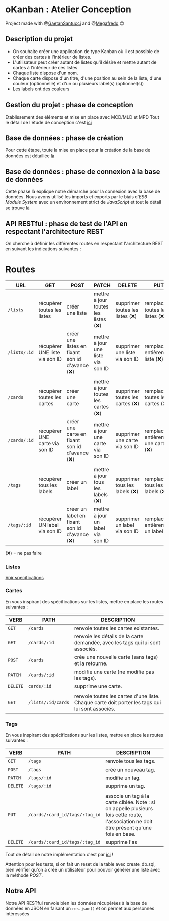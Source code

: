 # oKanban : Atelier Conception

Project made with @[GaetanSantucci](https://github.com/GaetanSantucci) and @[Megafredo](https://github.com/Megafredo) 😊

## Description du projet 

- On souhaite créer une application de type Kanban où il est possible de créer des cartes à l'intérieur de listes.
- L'utilisateur peut créer autant de listes qu'il désire et mettre autant de cartes à l'intérieur de ces listes.
- Chaque liste dispose d'un nom.
- Chaque carte dispose d'un titre, d'une position au sein de la liste, d'une couleur (optionnelle) et d'un ou plusieurs label(s) (optionnel(s))
- Les labels ont des couleurs

## Gestion du projet : phase de conception

Etablissement des éléments et mise en place avec MCD/MLD et MPD
Tout le détail de l'étude de conception c'est [ici](./__docs/Conception.md)

## Base de données : phase de création

Pour cette étape, toute la mise en place pour la création de la base de données est détaillée [là](./__docs/Database.md)

## Base de données : phase de connexion à la base de données

Cette phase là explique notre démarche pour la connexion avec la base de données. 
Nous avons utilisé les imports et exports par le biais d'*ES6 Module System* avec un environnement strict de *JavaScript* et tout le détail se trouve [là](./__docs/ConnectDB.md)


## API RESTful : phase de test de l'API en respectant l'architecture REST

On cherche à définir les différentes routes en respectant l'architecture REST en suivant les indications suivantes :

# Routes 

| URL | GET | POST | PATCH | DELETE | PUT |
|---|---|---|---|---|---|
| `/lists` | récupérer toutes les listes | créer une liste | mettre à jour toutes les listes (❌) | supprimer toutes les listes (❌) | remplacer toutes les listes (❌) |
| `/lists/:id` | récupérer UNE liste via son ID | créer une listes en fixant son id d'avance (❌) | mettre à jour une liste via son ID | supprimer une liste via son ID | remplacer entièrement liste (❌) |
| |
| `/cards` | récupérer toutes les cartes | créer une carte | mettre à jour toutes les cartes (❌) | supprimer toutes les cartes (❌) | remplacer toutes les cartes (❌)
| `/cards/:id` | récupérer UNE carte via son ID | créer une carte en fixant son id d'avance (❌) | mettre à jour une carte via son ID | supprimer une carte via son ID | remplacer entièrement une carte (❌) |
| |
| `/tags`| récupérer tous les labels | créer un label | mettre à jour tous les labels (❌) | supprimer tous les labels (❌) | remplacer tous les labels (❌)
| `/tags/:id` | récupérer UN label via son ID | créer un label en fixant son id d'avance (❌) | mettre à jour un label via son ID | supprimer un label via son ID | remplacer entièrement un label

(❌) = ne pas faire

### Listes

[Voir specifications](../resources/api-endpoints-specifications.md)

### Cartes

En vous inspirant des spécifications sur les listes, mettre en place les routes suivantes :

| VERB | PATH | DESCRIPTION |
|--|--|--|
| `GET` | `/cards` | renvoie toutes les cartes existantes. |
| `GET` | `/cards/:id` | renvoie les détails de la carte demandée, avec les tags qui lui sont associés. |
| `POST` | `/cards` | crée une nouvelle carte (sans tags) et la retourne. |
| `PATCH` | `/cards/:id` | modifie une carte (ne modifie pas les tags). |
| `DELETE` | `cards/:id` | supprime une carte. |
| |
| `GET` | `/lists/:id/cards` | renvoie toutes les cartes d'une liste. Chaque carte doit porter les tags qui lui sont associés. |

### Tags

En vous inspirant des spécifications sur les listes, mettre en place les routes suivantes :

| VERB | PATH | DESCRIPTION |
|--|--|--|
| `GET` | `/tags` | renvoie tous les tags.
| `POST` | `/tags` | crée un nouveau tag.
| `PATCH` | `/tags/:id` | modifie un tag.
| `DELETE` | `/tags/:id` | supprime un tag.
| |
| `PUT` | `/cards/:card_id/tags/:tag_id` | associe un tag à la carte ciblée. Note : si on appelle plusieurs fois cette route, l'association ne doit être présent qu'une fois en base.
| `DELETE` | `/cards/:card_id/tags/:tag_id` | supprime l'as


Tout de détail de notre implémentation c'est par [ici](./__docs/ApiRest.md) !

Attention pour les tests, si on fait un reset de la table avec create_db.sql, bien vérifier qu'on a créé un utilisateur pour pouvoir générer une liste avec la méthode *POST*.


## Notre API

Notre API RESTful renvoie bien les données récupérées à la base de données en JSON en faisant un `res.json()` et on permet aux personnes intéressées